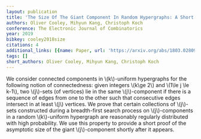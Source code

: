 ```yaml
---
layout: publication
title: 'The Size Of The Giant Component In Random Hypergraphs: A Short Proof'
authors: Oliver Cooley, Mihyun Kang, Christoph Koch
conference: The Electronic Journal of Combinatorics
year: 2019
bibkey: cooley2018size
citations: 4
additional_links: [{name: Paper, url: 'https://arxiv.org/abs/1803.02809'}]
tags: []
short_authors: Oliver Cooley, Mihyun Kang, Christoph Koch
---
```

We consider connected components in \\(k\\)-uniform hypergraphs for the following
notion of connectedness: given integers \\(k\ge 2\\) and \\(1\le j \le k-1\\), two
\\(j\\)-sets (of vertices) lie in the same \\(j\\)-component if there is a sequence of
edges from one to the other such that consecutive edges intersect in at least
\\(j\\) vertices.
  We prove that certain collections of \\(j\\)-sets constructed during a
breadth-first search process on \\(j\\)-components in a random \\(k\\)-uniform
hypergraph are reasonably regularly distributed with high probability. We use
this property to provide a short proof of the asymptotic size of the giant
\\(j\\)-component shortly after it appears.